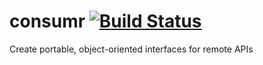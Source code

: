 consumr [![Build Status](https://travis-ci.org/valet-io/consumr.svg)](https://travis-ci.org/valet-io/consumr)
==========

Create portable, object-oriented interfaces for remote APIs